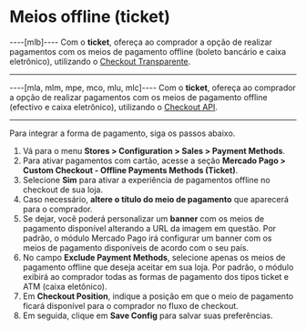 # Meios offline (ticket)

----[mlb]----
Com o **ticket**, ofereça ao comprador a opção de realizar pagamentos com os meios de pagamento offline (boleto bancário e caixa eletrônico), utilizando o [Checkout Transparente](/developers/pt/guides/checkout-api/landing).

------------
----[mla, mlm, mpe, mco, mlu, mlc]----
Com o **ticket**, ofereça ao comprador a opção de realizar pagamentos com os meios de pagamento offline (efectivo e caixa eletrônico), utilizando o [Checkout API](/developers/pt/guides/checkout-api/landing).

------------

Para integrar a forma de pagamento, siga os passos abaixo.

1. Vá para o menu **Stores > Configuration > Sales > Payment Methods**.
2. Para ativar pagamentos com cartão, acesse a seção **Mercado Pago > Custom Checkout - Offline Payments Methods (Ticket)**.
3. Selecione **Sim** para ativar a experiência de pagamentos offline no checkout de sua loja.
4. Caso necessário, **altere o título do meio de pagamento** que aparecerá para o comprador.
5. Se dejar, você poderá personalizar um **banner** com os meios de pagamento disponível alterando a URL da imagem em questão. Por padrão, o módulo Mercado Pago irá configurar um banner com os meios de pagamento disponíveis de acordo com o seu país.
6. No campo **Exclude Payment Methods**, selecione apenas os meios de pagamento offline que deseja aceitar em sua loja. Por padrão, o módulo exibirá ao comprador todas as formas de pagamento dos tipos ticket e ATM (caixa eletônico).
7. Em **Checkout Position**, indique a posição em que o meio de pagamento ficará disponível para o comprador no fluxo de checkout. 
8. Em seguida, clique em **Save Config** para salvar suas preferências.